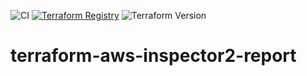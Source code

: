 ![CI](https://github.com/stroeer/terraform-aws-inspector2-report/workflows/static%20analysis/badge.svg) [![Terraform Registry](https://img.shields.io/badge/Terraform%20Registry-0.1.3-blue.svg)](https://registry.terraform.io/modules/stroeer/inspector2-report/aws/0.1.3) ![Terraform Version](https://img.shields.io/badge/Terraform-1.8+-green.svg)
# terraform-aws-inspector2-report
